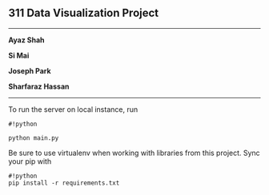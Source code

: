 ## 311 Data Visualization Project ##
---

**Ayaz Shah**

**Si Mai**

**Joseph Park**

**Sharfaraz Hassan**

---

To run the server on local instance, run

```
#!python

python main.py
```

Be sure to use virtualenv when working with libraries from this project. Sync your pip with
```
#!python
pip install -r requirements.txt

```
